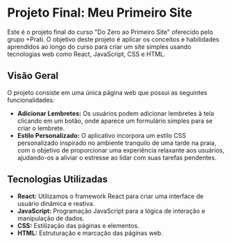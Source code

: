 # Projeto Final: Meu Primeiro Site

Este é o projeto final do curso "Do Zero ao Primeiro Site" oferecido pelo grupo +Prati. O objetivo deste projeto é aplicar os conceitos e habilidades aprendidos ao longo do curso para criar um site simples usando tecnologias web como React, JavaScript, CSS e HTML.

## Visão Geral

O projeto consiste em uma única página web que possui as seguintes funcionalidades:

- **Adicionar Lembretes:** Os usuários podem adicionar lembretes à tela clicando em um botão, onde aparece um formulário simples para se criar o lembrete.
- **Estilo Personalizado:** O aplicativo incorpora um estilo CSS personalizado inspirado no ambiente tranquilo de uma tarde na praia, com o objetivo de proporcionar uma experiência relaxante aos usuários, ajudando-os a aliviar o estresse ao lidar com suas tarefas pendentes.

## Tecnologias Utilizadas

- **React:** Utilizamos o framework React para criar uma interface de usuário dinâmica e reativa.
- **JavaScript:** Programação JavaScript para a lógica de interação e manipulação de dados.
- **CSS:** Estilização das páginas e elementos.
- **HTML:** Estruturação e marcação das páginas web.
